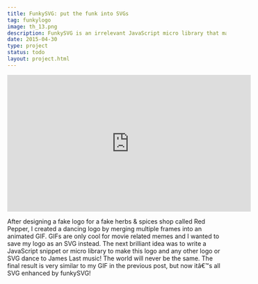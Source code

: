 ```yaml
---
title: FunkySVG: put the funk into SVGs
tag: funkylogo
image: th_13.png
description: FunkySVG is an irrelevant JavaScript micro library that makes your SVGs dance using SMIL animations.
date: 2015-04-30
type: project
status: todo
layout: project.html
---
```


<iframe width="560" height="315" src="https://www.youtube.com/embed/fVF-mcNMD3o" frameborder="0" allowfullscreen></iframe>

After designing a fake logo for a fake herbs & spices shop called Red Pepper, I created a dancing logo by merging multiple frames into an animated GIF. GIFs are only cool for movie related memes and I wanted to save my logo as an SVG instead. The next brilliant idea was to write a JavaScript snippet or micro library to make this logo and any other logo or SVG dance to James Last music! The world will never be the same. The final result is very similar to my GIF in the previous post, but now itâ€™s all SVG enhanced by funkySVG!



